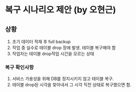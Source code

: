 # 복구 시나리오 제안 (by 오현근)
## 상황
1. 초기 데이터 적재 후 full backup
2. 작업 중 실수로 테이블 drop 장애 발생. 테이블 복구해야 함
3. 작업자는 테이블 drop작업 시간을 모르는 상태

### 복구 확인사항
1. 서비스 가용성을 위해 DB를 정지시키지 않고 테이블 복구.
2. 테이블 drop된 시각을 찾아내서 그 시각 직전 상태로 복구했으면 함.
